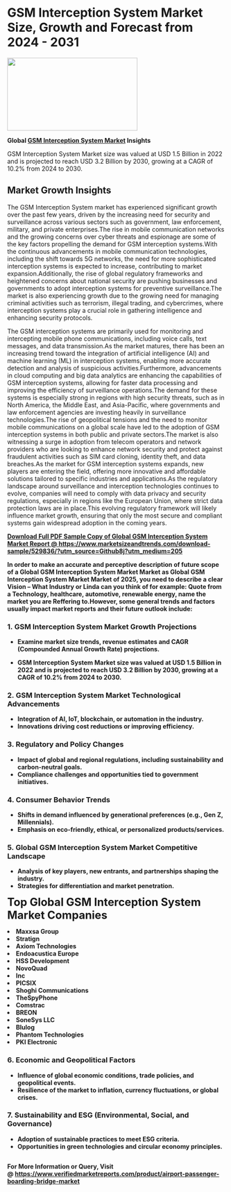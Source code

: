 <H1>GSM Interception System Market Size, Growth and Forecast from 2024 - 2031</H1><img class="aligncenter size-medium wp-image-584254" src="https://thirdeyenews.in/wp-content/uploads/2024/09/Global-Market-Research-300x168.jpeg" alt="" width="300" height="168" /><p><strong>Global&nbsp;<a href="https://www.marketsizeandtrends.com/download-sample/529836/?utm_source=Github8j?utm_medium=205">GSM Interception System Market</a> Insights</strong></p><p>GSM Interception System Market size was valued at USD 1.5 Billion in 2022 and is projected to reach USD 3.2 Billion by 2030, growing at a CAGR of 10.2% from 2024 to 2030.</p><p><h2>Market Growth Insights</h2> <p>The GSM Interception System market has experienced significant growth over the past few years, driven by the increasing need for security and surveillance across various sectors such as government, law enforcement, military, and private enterprises.The rise in mobile communication networks and the growing concerns over cyber threats and espionage are some of the key factors propelling the demand for GSM interception systems.With the continuous advancements in mobile communication technologies, including the shift towards 5G networks, the need for more sophisticated interception systems is expected to increase, contributing to market expansion.Additionally, the rise of global regulatory frameworks and heightened concerns about national security are pushing businesses and governments to adopt interception systems for preventive surveillance.The market is also experiencing growth due to the growing need for managing criminal activities such as terrorism, illegal trading, and cybercrimes, where interception systems play a crucial role in gathering intelligence and enhancing security protocols.</p> <p><strong><a href="#"></a></strong></p> <p>The GSM interception systems are primarily used for monitoring and intercepting mobile phone communications, including voice calls, text messages, and data transmission.As the market matures, there has been an increasing trend toward the integration of artificial intelligence (AI) and machine learning (ML) in interception systems, enabling more accurate detection and analysis of suspicious activities.Furthermore, advancements in cloud computing and big data analytics are enhancing the capabilities of GSM interception systems, allowing for faster data processing and improving the efficiency of surveillance operations.The demand for these systems is especially strong in regions with high security threats, such as in North America, the Middle East, and Asia-Pacific, where governments and law enforcement agencies are investing heavily in surveillance technologies.The rise of geopolitical tensions and the need to monitor mobile communications on a global scale have led to the adoption of GSM interception systems in both public and private sectors.The market is also witnessing a surge in adoption from telecom operators and network providers who are looking to enhance network security and protect against fraudulent activities such as SIM card cloning, identity theft, and data breaches.As the market for GSM interception systems expands, new players are entering the field, offering more innovative and affordable solutions tailored to specific industries and applications.As the regulatory landscape around surveillance and interception technologies continues to evolve, companies will need to comply with data privacy and security regulations, especially in regions like the European Union, where strict data protection laws are in place.This evolving regulatory framework will likely influence market growth, ensuring that only the most secure and compliant systems gain widespread adoption in the coming years.</p> <p><strong><a href="#"></p><p><span class=""><strong>Download Full PDF Sample Copy of Global GSM Interception System Market Report</strong> @ <a href="https://www.marketsizeandtrends.com/download-sample/529836/?utm_source=Github8j?utm_medium=205" target="_blank">https://www.marketsizeandtrends.com/download-sample/529836/?utm_source=Github8j?utm_medium=205</a></span></p><p>In order to make an accurate and perceptive description of future scope of a Global&nbsp;GSM Interception System Market Market as Global&nbsp;GSM Interception System Market Market of 2025, you need to describe a clear Vision &ndash; What Industry or Linda can you think of for example: Quote from a Technology, healthcare, automotive, renewable energy, name the market you are Reffering to.However, some general trends and factors usually impact market reports and their future outlook include:</p><h3>1.&nbsp;<strong>GSM Interception System Market Growth Projections</strong></h3><ul><li>Examine market size trends, revenue estimates and CAGR (Compounded Annual Growth Rate) projections.</li><li><p>GSM Interception System Market size was valued at USD 1.5 Billion in 2022 and is projected to reach USD 3.2 Billion by 2030, growing at a CAGR of 10.2% from 2024 to 2030.</p></li></ul><h3>2.&nbsp;<strong>GSM Interception System Market Technological Advancements</strong></h3><ul><li>Integration of AI, IoT, blockchain, or automation in the industry.</li><li>Innovations driving cost reductions or improving efficiency.</li></ul><h3>3.&nbsp;<strong>Regulatory and Policy Changes</strong></h3><ul><li>Impact of global and regional regulations, including sustainability and carbon-neutral goals.</li><li>Compliance challenges and opportunities tied to government initiatives.</li></ul><h3>4.&nbsp;<strong>Consumer Behavior Trends</strong></h3><ul><li>Shifts in demand influenced by generational preferences (e.g., Gen Z, Millennials).</li><li>Emphasis on eco-friendly, ethical, or personalized products/services.</li></ul><h3>5.&nbsp;<strong>Global GSM Interception System Market Competitive Landscape</strong></h3><ul><li>Analysis of key players, new entrants, and partnerships shaping the industry.</li><li>Strategies for differentiation and market penetration.</li></ul><p data-pm-slice="1 1 []"><span style="color: inherit; font-family: inherit; font-size: 25px;">Top Global GSM Interception System Market Companies</span></p><div class="" data-test-id=""><p><li>Maxxsa Group</li><li> Stratign</li><li> Axiom Technologies</li><li> Endoacustica Europe</li><li> HSS Development</li><li> NovoQuad</li><li> Inc</li><li> PICSIX</li><li> Shoghi Communications</li><li> TheSpyPhone</li><li> Comstrac</li><li> BREON</li><li> SoneSys LLC</li><li> Blulog</li><li> Phantom Technologies</li><li> PKI Electronic</li></p></div><h3>6.&nbsp;<strong>Economic and Geopolitical Factors</strong></h3><ul><li>Influence of global economic conditions, trade policies, and geopolitical events.</li><li>Resilience of the market to inflation, currency fluctuations, or global crises.</li></ul><h3>7.&nbsp;<strong>Sustainability and ESG (Environmental, Social, and Governance)</strong></h3><ul><li>Adoption of sustainable practices to meet ESG criteria.</li><li>Opportunities in green technologies and circular economy principles.</li></ul><h2><strong style="font-size: 14px;">For More Information or Query, Visit @&nbsp;</strong><a style="background-color: #ffffff; font-size: 14px;" href="https://www.marketsizeandtrends.com/report/gsm-interception-system-market/" target="_blank">https://www.verifiedmarketreports.com/product/airport-passenger-boarding-bridge-market</a></h2>